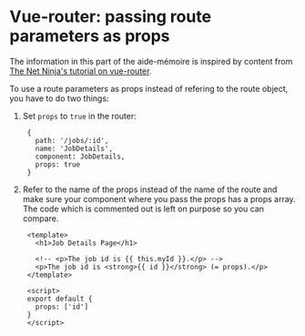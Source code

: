 # Vue-router: passing route parameters as props

The information in this part of the aide-mémoire is inspired by content from [The Net Ninja's tutorial on vue-router](https://www.youtube.com/watch?v=juocv4AtrHo).

To use a route parameters as props instead of refering to the route object, you have to do two things:

1. Set `props` to `true` in the router:

        {
          path: '/jobs/:id',
          name: 'JobDetails',
          component: JobDetails,
          props: true
        }

1. Refer to the name of the props instead of the name of the route and make sure your component where you pass the props has a props array. The code which is commented out is left on purpose so you can compare.

        <template>
          <h1>Job Details Page</h1>

          <!-- <p>The job id is {{ this.myId }}.</p> -->
          <p>The job id is <strong>{{ id }}</strong> (= props).</p>
        </template>

        <script>
        export default {
          props: ['id']
        }
        </script>
